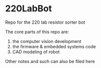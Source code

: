 # 220LabBot
Repo for the 220 lab resistor sorter bot

The core parts of this repo are:
1. the computer vision development
2. the firmware &amp; embedded systems code
3. CAD modeling of robot

Other notes and such can also be filed here
